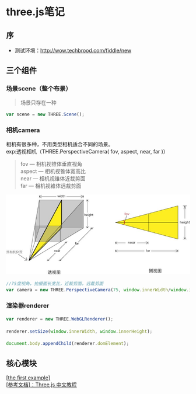 # three.js笔记
## 序
* 测试环境：http://wow.techbrood.com/fiddle/new

## 三个组件
### 场景scene（整个布景）
> 场景只存在一种
```javascript
var scene = new THREE.Scene();
```
### 相机camera
相机有很多种，不用类型相机适合不同的场景。  
exp:透视相机（THREE.PerspectiveCamera( fov, aspect, near, far )）
> fov — 相机视锥体垂直视角  
aspect — 相机视锥体宽高比  
near — 相机视锥体近裁剪面  
far — 相机视锥体远裁剪面

![](./image/three-PerspectiveCamera.jpg)
```javascript
//75度视角，拍摄面长宽比，近裁剪面，远裁剪面
var camera = new THREE.PerspectiveCamera(75, window.innerWidth/window.innerHeight, 0.1, 1000);
```
### 渲染器renderer
```javascript
var renderer = new THREE.WebGLRenderer();
		
renderer.setSize(window.innerWidth, window.innerHeight);

document.body.appendChild(renderer.domElement);
```
## 核心模块


[[the first example]](http://wow.techbrood.com/fiddle/38296)  
[[参考文档]：Three.js 中文教程](http://techbrood.com/threejs/docs/)